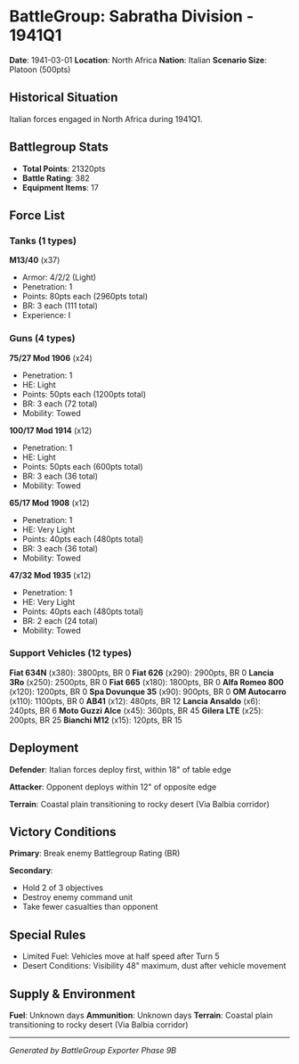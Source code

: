 # BattleGroup: Sabratha Division - 1941Q1

**Date**: 1941-03-01
**Location**: North Africa
**Nation**: Italian
**Scenario Size**: Platoon (500pts)

## Historical Situation

Italian forces engaged in North Africa during 1941Q1.

## Battlegroup Stats

- **Total Points**: 21320pts
- **Battle Rating**: 382
- **Equipment Items**: 17

## Force List

### Tanks (1 types)

**M13/40** (x37)
- Armor: 4/2/2 (Light)
- Penetration: 1
- Points: 80pts each (2960pts total)
- BR: 3 each (111 total)
- Experience: I

### Guns (4 types)

**75/27 Mod 1906** (x24)
- Penetration: 1
- HE: Light
- Points: 50pts each (1200pts total)
- BR: 3 each (72 total)
- Mobility: Towed

**100/17 Mod 1914** (x12)
- Penetration: 1
- HE: Light
- Points: 50pts each (600pts total)
- BR: 3 each (36 total)
- Mobility: Towed

**65/17 Mod 1908** (x12)
- Penetration: 1
- HE: Very Light
- Points: 40pts each (480pts total)
- BR: 3 each (36 total)
- Mobility: Towed

**47/32 Mod 1935** (x12)
- Penetration: 1
- HE: Very Light
- Points: 40pts each (480pts total)
- BR: 2 each (24 total)
- Mobility: Towed

### Support Vehicles (12 types)

**Fiat 634N** (x380): 3800pts, BR 0
**Fiat 626** (x290): 2900pts, BR 0
**Lancia 3Ro** (x250): 2500pts, BR 0
**Fiat 665** (x180): 1800pts, BR 0
**Alfa Romeo 800** (x120): 1200pts, BR 0
**Spa Dovunque 35** (x90): 900pts, BR 0
**OM Autocarro** (x110): 1100pts, BR 0
**AB41** (x12): 480pts, BR 12
**Lancia Ansaldo** (x6): 240pts, BR 6
**Moto Guzzi Alce** (x45): 360pts, BR 45
**Gilera LTE** (x25): 200pts, BR 25
**Bianchi M12** (x15): 120pts, BR 15

## Deployment

**Defender**: Italian forces deploy first, within 18" of table edge

**Attacker**: Opponent deploys within 12" of opposite edge

**Terrain**: Coastal plain transitioning to rocky desert (Via Balbia corridor)

## Victory Conditions

**Primary**: Break enemy Battlegroup Rating (BR)

**Secondary**:
- Hold 2 of 3 objectives
- Destroy enemy command unit
- Take fewer casualties than opponent

## Special Rules

- Limited Fuel: Vehicles move at half speed after Turn 5
- Desert Conditions: Visibility 48" maximum, dust after vehicle movement

## Supply & Environment

**Fuel**: Unknown days
**Ammunition**: Unknown days
**Terrain**: Coastal plain transitioning to rocky desert (Via Balbia corridor)

---

*Generated by BattleGroup Exporter Phase 9B*
